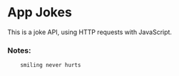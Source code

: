 # App Jokes

This is a joke API, using HTTP requests with JavaScript.


### Notes:

```
    smiling never hurts
```